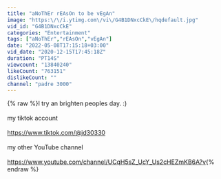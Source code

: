 ```yaml
---
title: "aNoThEr rEAsOn to be vEgAn"
image: "https:\/\/i.ytimg.com\/vi\/G4B1DNxcCkE\/hqdefault.jpg"
vid_id: "G4B1DNxcCkE"
categories: "Entertainment"
tags: ["aNoThEr","rEAsOn","vEgAn"]
date: "2022-05-08T17:15:18+03:00"
vid_date: "2020-12-15T17:45:18Z"
duration: "PT14S"
viewcount: "13840240"
likeCount: "763151"
dislikeCount: ""
channel: "padre 3000"
---
```

{% raw %}I try an brighten peoples day. :)  <br /><br />my tiktok account <br /><br /><a rel="nofollow" target="blank" href="https://www.tiktok.com/@jd30330">https://www.tiktok.com/@jd30330</a> <br /><br />my other YouTube channel  <br /><br /><a rel="nofollow" target="blank" href="https://www.youtube.com/channel/UCqH5sZ_UcY_Us2cHEZmKB6A?v">https://www.youtube.com/channel/UCqH5sZ_UcY_Us2cHEZmKB6A?v</a>{% endraw %}
